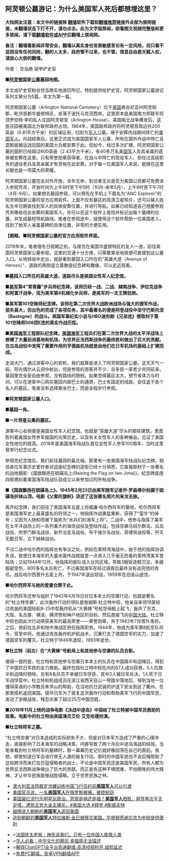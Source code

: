  <!-- 面包屑导航 --> <h2>阿灵顿公墓游记：为什么美国军人死后都想埋这里？</h2> <p class="notice"><b>大陆网友注意：本文中的链接除 <a href="https://github.com/bannedbook/fanqiang" >翻墙</a>软件下载和<a href="https://github.com/killgcd/justmysocks/blob/master/README.md">翻墙推荐</a>链接外全部为禁网链接，未翻墙状态下打不开，请勿点击。此为文字版禁闻，欲看图文视频完整版和更多禁闻，请下载<a href="https://github.com/bannedbook/fanqiang">翻墙软件或APP</a>后翻墙上禁闻网。</p><p>备注：翻墙看新闻非常安全，翻墙以真实身份发表敏感言论有一定风险，但只看不说则没有任何风险，翻的人太多，政府管不过来，也不管。信息自由是天赋人权，请放心大胆的翻墙。</b></p>  <div class="entry"> <p>作者： 甘泓皓 装甲铲史官</p> <p><strong>■</strong><strong><a href="https://www.bannedbook.org/bnews/tag/%E9%98%BF%E7%81%B5%E9%A1%BF/" class="st_tag internal_tag" rel="tag" title="标签 阿灵顿 下的日志">阿灵顿</a>国家<a href="https://www.bannedbook.org/bnews/tag/%E5%85%AC%E5%A2%93/" class="st_tag internal_tag" rel="tag" title="标签 公墓 下的日志">公墓</a></strong><strong>墓园地图</strong><strong>。</strong></p> <p>本文由铲史官粉丝甘泓皓实地游历所记，特别提供给铲史官。阿灵顿国家公墓游记系列文章分为5篇，本文为第一篇。</p> <p>阿灵顿国家公墓（Arlington National Cemetery）位于<a href="https://www.bannedbook.org/bnews/tag/%e7%be%8e%e5%9b%bd/" class="st_tag internal_tag" rel="tag" title="标签 美国 下的日志">美国</a>弗吉尼亚州阿灵顿郡，毗邻首都华盛顿特区，坐落于波托马克河西岸。这里原本是美国南方邦联军将领罗伯特·李的私人庄园阿灵顿宫（Arlington House）。美国南北战争爆发后，这座庄园被美国北方联邦政府占领。1864年，美国联邦政府将阿灵顿宫周边共200英亩（0.81平方千米）的区域征用，归划为<a href="https://www.bannedbook.org/bnews/tag/%e5%86%9b%e4%ba%ba/" class="st_tag internal_tag" rel="tag" title="标签 军人 下的日志">军人</a>公墓，用于安葬内战期间阵亡的<a href="https://www.bannedbook.org/bnews/tag/%e7%be%8e%e5%9b%bd%e5%86%9b%e4%ba%ba/" class="st_tag internal_tag" rel="tag" title="标签 美国军人 下的日志">美国军人</a>。内战结束后，这里正式成为美国国家军人公墓，所有在国外作战中阵亡且遗骸能被运送回国的美国士兵都安葬于此。现如今，经过多次扩建，阿灵顿国家公墓的面积已经超过600英亩（2.43平方千米），有40多万名美<a href="https://www.bannedbook.org/bnews/tag/%E5%9B%BD%E5%86%9B/" class="st_tag internal_tag" rel="tag" title="标签 国军 下的日志">国军</a>人及其亲属的遗体被安葬在这里。只有荣誉勋章获得者、在战斗中阵亡的现役军人、担任过高级职务的退役老兵及其亲属才有资格在此安葬。对于每一位美国军人来说，能够在这里长眠也是一项莫大的荣耀。</p> <p>阿灵顿国家公墓完全对外开放，全年无休，到访者无论是否为美国公民都可免费进入参观凭吊，开放时间为上午8时至下午5时（10月-来年5月），上午8时至下午7时（4月-9月）。如果想去墓园参观，可以预先在手机上下载名为“ANC Explorer”的阿灵顿国家公墓的官方应用软件。上面不仅有墓区的高清卫星照片，还可以输入姓名生卒日期查找到军人的具体安葬位置，并进行导航。如果已经知道自己想要参观凭吊哪些在此安葬的美国军人，你可以在这个软件上查找并标记出每个墓碑的位置，并生成最短导航路线。笔者在参观途中，就使用这个软件帮助一位美国老人，找到了她军人亲属墓碑的具体位置，非常的方便实用。</p> <p><strong>【图略、■</strong><strong>阿灵顿国家公墓的官方应用软件</strong><strong>界面</strong><strong>。</strong></p> <p>2019年末，笔者借冬日假期之机，与居住在美国华盛顿特区的友人一道，前往美国阿灵顿国家公墓参观。这里的交通十分方便，只需要乘坐地铁便可直接到达公墓入口。从地铁站中走出，就是看到墓园入口所在的“英雄大道（Avenue of Heroes）”，道路的两侧竖立着数座纪念碑和雕像，可以走近观看。</p>  <p><strong>■</strong><strong>墓园入口所在的英雄大道，道路尽头是美国女性军人纪念馆</strong><strong>。</strong></p> <p><strong>■</strong><strong><a href="https://www.bannedbook.org/bnews/tag/%e7%be%8e%e5%86%9b/" class="st_tag internal_tag" rel="tag" title="标签 美军 下的日志">美军</a>第</strong><strong>4</strong><strong>“常青藤”步兵师纪念碑。该师历经一战、二战、越南战争、伊拉克战争和阿富汗战争，现为美军第</strong><strong>4</strong><strong>机械化步兵师，是美军的一支王牌劲旅</strong><strong>。</strong></p> <p><strong>■</strong><strong>美军第101空降师纪念碑。该师在第二次世界大战欧洲战场与强大的德军作战，损失甚大，但出色的完成了各项任务，其中最著名的便是阿登战役中坚守巴斯托涅（Bastogne）的战斗。美国军事纪实小说与HBO</strong><strong>迷你</strong><strong>剧《兄弟连》便取材于第101空降师506团E连的真实作战历程</strong><strong>。</strong></p> <p><strong>■</strong><strong>美国<a href="https://www.bannedbook.org/bnews/tag/%e6%b5%b7%e5%86%9b/" class="st_tag internal_tag" rel="tag" title="标签 海军 下的日志">海军</a>工程部队纪念碑。<a href="https://www.bannedbook.org/bnews/tag/%e7%be%8e%e5%9b%bd%e6%b5%b7%e5%86%9b/" class="st_tag internal_tag" rel="tag" title="标签 美国海军 下的日志">美国海军</a>工程兵们在第二次世界大战的太平洋战场上修建了大量前进基地和机场，为世界反法西斯战争的最终胜利做出了</strong><strong>巨大</strong><strong>的贡献。</strong><strong>在</strong><strong>瓜岛战役中</strong><strong>发挥了重要作用</strong><strong>的亨德森机场就</strong><strong>是由他们在日军机场的基础上扩建而成。</strong></p> <p>走进大门，通过游客中心的安检，我们就算是进入了阿灵顿国家公墓。这天天气一般，阳光偶尔从云洞中射出，但是参观的游客并不少，且多是一家老少共同前来。墓园里完全是自由参观，没有路线的限制。如果觉得墓区太大，想节省体力与时间，可以在游客中心购买墓园内部巴士的通票，巴士有固定的线路，会往返于各个名人的墓区。笔者没有选择乘坐巴士，而是全程步行参观。</p> <p><strong>■阿灵顿国家</strong><strong>公墓入口</strong><strong>。</strong></p> <p><strong>■墓园一角。</strong></p>  <p><strong>■</strong><strong>一片将星云集的墓区</strong><strong>。</strong></p> <p>游客中心右侧便是美国女性军人纪念馆，也就是“英雄大道”尽头的那栋建筑。里面陈列着美国女性参军报国的光荣历史，以及有关女性军人的各种展品，见证了美国女性地位的提高。2018年是美国海军陆战队首位女性军人参军100周年，当时这里曾举行纪念仪式。</p> <p>参观完纪念馆后，我们前往墓园的最北端，那里有一座美国海军陆战队纪念碑。相信各位军事历史爱好者对这座纪念碑的造型已经十分熟悉，它直接取材于一张著名的战地摄影:《国旗飘扬在硫磺岛上(Raising the Flag on Iwo Jima)》。纪念碑底座四周镌刻着美国海军陆战队自成立以来参加过的所有战争。</p> <p><strong>■</strong><strong>《国旗飘扬在硫磺岛上》，1945年2月23日由美军随军记者乔</strong>·<strong>罗森塔尔拍摄于硫磺岛折钵山顶。电影《父辈的旗帜》讲述了这张著名照片的来龙去脉</strong><strong>。</strong></p> <p>离开纪念碑，我们前往了美国海军五星上将威廉·哈尔西将军的墓地。哈尔西将军是美国海军史上最富盛名的将领之一，他指挥作战勇猛果断，获得了“蛮牛”的绰号；又因为人随和而被下属称为“水兵们的海军上将”。二战中，他参与指挥了美军在太平洋战场上的一系列重大的海空战役及登陆作战，包括空袭马绍尔群岛、瓜岛战役、所罗门群岛战役、新乔治亚岛战役、布干维尔岛战役、菲律宾战役等，歼灭无数日军，立下赫赫战功。</p> <p>不过二战中哈尔西的指挥也有争议之处，例如在莱特湾海战中，由于他的指挥协调失误，致使日本海军的大量水面作战舰艇差一点突入几乎毫无防备的莱特湾美军登陆场；又如1944年12月，他指挥的舰队误入台风区域，导致3艘驱逐舰沉没，多艘舰艇受伤，800多名水兵死亡，不过美国海军在经过调查后最终没有追究他的责任。战后哈尔西晋升五星上将，于1947年退出现役，1959年在旧金山逝世。</p> <p><strong>■</strong><strong>哈尔西将军与她的爱妻合葬于此</strong><strong>。</strong></p>  <p>哈尔西将军还参与组织了1942年4月18日对日本本土的空袭行动，也就是著名的“杜立特空袭”。此次轰炸行动的领队是詹姆斯·杜立特中校，他亲自率领16架经过改装的美国陆航B-25中型轰炸机从“大黄蜂”号航空母舰上起飞，轰炸了东京、大阪、名古屋、横滨、横须贺和神户地区的目标，然后直接飞向<span class='wp_keywordlink_affiliate'><a href="https://www.bannedbook.org/" title="中国" target="_blank">中国</a></span><span class='wp_keywordlink_affiliate'><a href="https://www.bannedbook.org/" title="大陆" target="_blank">大陆</a></span>。杜立特中校也因此次行动荣获美军的最高荣誉——荣誉勋章，并于1942年7月晋升准将。之后，他前往北非和地中海战区担任指挥职务。1944年，他成为美军第8航空队司令，官至中将。他通过改良轰炸机护航战术，沉重打击了德国空军的实力，加速了德国空军的覆灭。杜立特于1946年退役，1993年逝世。</p> <p><strong>■</strong><strong>杜立特</strong><strong>（前左）</strong><strong>在“大黄蜂”号航母上和其他参与空袭的队员合影</strong><strong>。</strong></p> <p>值得一提的是，杜立特和其他参与空袭日本本土的队员在中国跳伞和迫降后，得到了中国抗日军民的全力救助。最终包括杜立特中校在内的67人成功获救，5人在跳伞和迫降时牺牲。另有8名队员不幸被日军俘获，其中3人被日军处决，1人死于日军战俘营中。杜立特和机组成员在浙江省西天目山一带跳伞落地后，得到当地一位懂得英语的小学教员朱学山的帮助，在当地抗日武装的护送下安全到达了衢州，在那里搭机返回美国。侵华日军为了报复这次轰炸行动和帮助美军飞行的中国军民，发动了浙赣战役，残忍杀害了超过25万中国百姓。</p> <p><strong>■</strong><strong>2019年11月上映的战争电影《决战中途岛》中描绘了杜立特被中国军民救助的故事。电影中的杜立特由美国演员艾伦</strong>·<strong>艾克哈德扮演</strong><strong>。</strong></p> <p><strong>■</strong><strong>杜立特将军之墓</strong><strong>。</strong></p> <p>“杜立特空袭”对日本造成的实际损失不大，但是对日本军方造成了严重的心理冲击，直接影响了日本海军的战略决策，间接导致了两个月后中途岛海战的结局。当笔者看到杜立特将军的墓碑时，那一幕幕历史记忆就好像回荡在自己的面前。我想，即使知道日军会进行惨无人道的报复行动，那时的中国军民也不会后悔帮助了这些跨洋而来打击日寇侵略者的战士。不论是中国军民还是美国军民，所有人都为世界反法西斯战争做出了巨大的贡献。而正是有这种不惧困难，不怕牺牲的伟大精神，才让中华民族能够战胜侵略，立于世界民族之林。</p> <!--<div id="taboola-mid-1"></div>--><ul class='op-related-articles' title='相关阅读'> <li><a href='https://www.bannedbook.org/bnews/bannedvideo/20240524/2040986.html' target='_blank'>澳大利亚法院裁定涉嫌训练中国飞行员的前<b>美国军人</b>可以引渡</a></li> <li><a href='https://www.bannedbook.org/bnews/worldnews/20240507/2033555.html' target='_blank'>美国官员说，一名<b>美国军人</b>在俄罗斯被捕，被控偷窃</a></li> <li><a href='https://www.bannedbook.org/bnews/comments/20240131/1995041.html' target='_blank'>美国最红流行乐明星玩政治，究竟是祸还是福？<b>美国军人</b>牺牲，拜登再次手无足措，遭民主党大金主痛斥。#美国大选 #拜登 #斯威夫特</a></li> <li><a href='https://www.bannedbook.org/bnews/bannedvideo/20230928/1939868.html' target='_blank'>越境进入朝鲜的<b>美国军人</b>返回美国</a></li> <li><a href='https://www.bannedbook.org/bnews/headline/20230928/1939539.html' target='_blank'>逃到朝鲜的<b>美国军人</b>特拉维斯·金已被移交美国，华盛顿感谢北京为中转提供便利</a></li> </ul> <ul class="texttj"> <li>🔥<a href="https://www.bannedbook.org/bnews/ssgc/20230219/1850782.html" target="_blank">法国犹太老板：神告诉我们，只有一位中国人能救人类</a></li> <li>🔥<a href="https://www.bannedbook.org/bnews/comments/20220220/1694796.html" target="_blank">华人必看：中华文化的飓风 幸福感无法描述</a></li> <li>🔥<a href="https://github.com/bannedbook/fanqiang/wiki/V2ray%E6%9C%BA%E5%9C%BA" target="_blank">解锁ChatGPT|全平台高速翻墙:高清视频秒开,超低延迟</a></li> <li>🔥<a href="https://github.com/bannedbook/fanqiang/wiki/%E7%A6%81%E9%97%BB%E7%BD%91%E5%AE%89%E5%8D%93%E7%BF%BB%E5%A2%99%E6%96%B0%E9%97%BBAPP" target="_blank">免费PC翻墙、安卓VPN翻墙APP</a></li> </ul><p class="src-info"> </p> <a name='sharetosocial'></a> <div style="margin-bottom:5px;padding-bottom:5px;clear:both"> <div id="archive-pix-1" class="banner-ads"> <!-- AuctionX Display platform tag START --> <div id="27602x728x90x621x_ADSLOT1" clicktrack="%%CLICK_URL_ESC%%"></div>  <!-- AuctionX Display platform tag END --> </div> <div id="archive-pix-2" class="banner-ads"> <!-- AuctionX Display platform tag START --> <div id="27556x300x250x621x_ADSLOT1" clicktrack="%%CLICK_URL_ESC%%" style="margin:0 auto;text-align:center"></div>  <!-- AuctionX Display platform tag END --> </div> </div>  <div id="archive-pix-1" class="banner-ads"> <!-- AuctionX Display platform tag START --> <div id="27603x728x90x621x_ADSLOT1" clicktrack="%%CLICK_URL_ESC%%"></div>  <!-- AuctionX Display platform tag END --> </div> </div><!--END ENTRY--> 